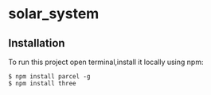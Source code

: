 # solar_system
## Installation
To run this project open terminal,install it locally using npm:
```
$ npm install parcel -g   
$ npm install three  
```